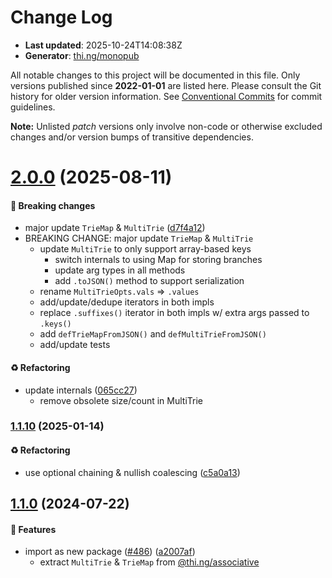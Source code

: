 # Change Log

- **Last updated**: 2025-10-24T14:08:38Z
- **Generator**: [thi.ng/monopub](https://thi.ng/monopub)

All notable changes to this project will be documented in this file.
Only versions published since **2022-01-01** are listed here.
Please consult the Git history for older version information.
See [Conventional Commits](https://conventionalcommits.org/) for commit guidelines.

**Note:** Unlisted _patch_ versions only involve non-code or otherwise excluded changes
and/or version bumps of transitive dependencies.

# [2.0.0](https://github.com/thi-ng/umbrella/tree/@thi.ng/trie@2.0.0) (2025-08-11)

#### 🛑 Breaking changes

- major update `TrieMap` & `MultiTrie` ([d7f4a12](https://github.com/thi-ng/umbrella/commit/d7f4a12))
- BREAKING CHANGE: major update `TrieMap` & `MultiTrie`
  - update `MultiTrie` to only support array-based keys
    - switch internals to using Map for storing branches
    - update arg types in all methods
    - add `.toJSON()` method to support serialization
  - rename `MultiTrieOpts.vals` => `.values`
  - add/update/dedupe iterators in both impls
  - replace `.suffixes()` iterator in both impls w/ extra args passed to `.keys()`
  - add `defTrieMapFromJSON()` and `defMultiTrieFromJSON()`
  - add/update tests

#### ♻️ Refactoring

- update internals ([065cc27](https://github.com/thi-ng/umbrella/commit/065cc27))
  - remove obsolete size/count in MultiTrie

### [1.1.10](https://github.com/thi-ng/umbrella/tree/@thi.ng/trie@1.1.10) (2025-01-14)

#### ♻️ Refactoring

- use optional chaining & nullish coalescing ([c5a0a13](https://github.com/thi-ng/umbrella/commit/c5a0a13))

## [1.1.0](https://github.com/thi-ng/umbrella/tree/@thi.ng/trie@1.1.0) (2024-07-22)

#### 🚀 Features

- import as new package ([#486](https://github.com/thi-ng/umbrella/issues/486)) ([a2007af](https://github.com/thi-ng/umbrella/commit/a2007af))
  - extract `MultiTrie` & `TrieMap` from [@thi.ng/associative](https://github.com/thi-ng/umbrella/tree/main/packages/associative)
